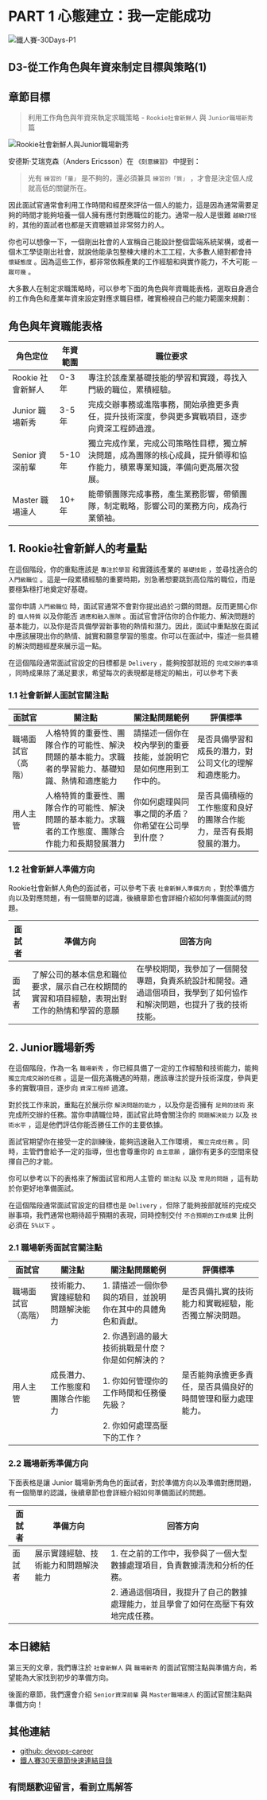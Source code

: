 # PART 1 心態建立：我一定能成功

![鐵人賽-30Days-P1](https://github.com/qwedsazxc78/devops-career/raw/main/docs/img/30Days-P1.png)

## D3-從工作角色與年資來制定目標與策略(1)

## 章節目標

> 利用工作角色與年資來執定求職策略 - `Rookie社會新鮮人` 與 `Junior職場新秀` 篇

![Rookie社會新鮮人與Junior職場新秀](https://github.com/qwedsazxc78/devops-career/raw/main/docs/img/D3.png)

安德斯‧艾瑞克森（Anders Ericsson）在 `《刻意練習》` 中提到：

> 光有 `練習的「量」` 是不夠的，還必須兼具 `練習的「質」` ，才會是決定個人成就高低的關鍵所在。

因此面試官通常會利用工作時間和經歷來評估一個人的能力，這是因為通常需要足夠的時間才能夠培養一個人擁有應付對應職位的能力。通常一般人是很難 `越級打怪` 的，其他的面試者也都是天資聰穎並非常努力的人。

你也可以想像一下，一個剛出社會的人宣稱自己能設計整個雲端系統架構，或者一個木工學徒剛出社會，就說他能承包整棟大樓的木工工程，大多數人絕對都會持 `懷疑態度` 。因為這些工作，都非常依賴產業的工作經驗和與實作能力，不大可能 `一蹴可幾` 。

大多數人在制定求職策略時，可以參考下面的角色與年資職能表格，選取自身適合的工作角色和產業年資來設定對應求職目標，確實檢視自己的能力範圍來規劃：

## 角色與年資職能表格

| 角色定位      | 年資範圍  | 職位要求  |
|--------------|----------|----------|
| Rookie 社會新鮮人 | 0-3 年   | 專注於該產業基礎技能的學習和實踐，尋找入門級的職位，累積經驗。 |
| Junior 職場新秀 | 3-5 年   | 完成交辦事務或進階事務，開始承擔更多責任，提升技術深度，參與更多實戰項目，逐步向資深工程師過渡。 |
| Senior 資深前輩 | 5-10 年  | 獨立完成作業，完成公司策略性目標，獨立解決問題，成為團隊的核心成員，提升領導和協作能力，積累專業知識，準備向更高層次發展。 |
| Master 職場達人 | 10+ 年  | 能帶領團隊完成事務，產生業務影響，帶領團隊，制定戰略，影響公司的業務方向，成為行業領袖。 |

## 1. Rookie社會新鮮人的考量點

在這個階段，你的重點應該是 `專注於學習` 和實踐該產業的 `基礎技能` ，並尋找適合的 `入門級職位` 。這是一段累積經驗的重要時期，別急著想要跳到高位階的職位，而是要穩紮穩打地奠定好基礎。

當你申請 `入門級職位` 時，面試官通常不會對你提出過於刁鑽的問題。反而更關心你的 `個人特質` 以及你能否 `適應和融入團隊` 。面試官會評估你的合作能力、解決問題的基本能力，以及你是否具備學習新事物的熱情和潛力。因此，面試中重點放在面試中應該展現出你的熱情、誠實和願意學習的態度。你可以在面試中，描述一些具體的解決問題經歷來展示這一點。

在這個階段通常面試官設定的目標都是 `Delivery` ，能夠按部就班的 `完成交辦的事項` ，同時成果除了滿足要求，希望每次的表現都是穩定的輸出，可以參考下表

### 1.1 社會新鮮人面試官關注點

| 面試官             | 關注點                                       | 關注點問題範例                                                  | 評價標準                                        |
|--------------------|----------------------------------------------|-----------------------------------------------------------------|-------------------------------------------------|
| 職場面試官（高階） | 人格特質的重要性、團隊合作的可能性、解決問題的基本能力。求職者的學習能力、基礎知識、熱情和適應能力| 請描述一個你在校內學到的重要技能，並說明它是如何應用到工作中的。 | 是否具備學習和成長的潛力，對公司文化的理解和適應能力。 |
| 用人主管           | 人格特質的重要性、團隊合作的可能性、解決問題的基本能力。求職者的工作態度、團隊合作能力和長期發展潛力 | 你如何處理與同事之間的矛盾？你希望在公司學到什麼？                     | 是否具備積極的工作態度和良好的團隊合作能力，是否有長期發展的潛力。     |

### 1.2 社會新鮮人準備方向

Rookie社會新鮮人角色的面試者，可以參考下表 `社會新鮮人準備方向` ，對於準備方向以及對應問題，有一個簡單的認識，後續章節也會詳細介紹如何準備面試的問題。

| 面試者   | 準備方向                                                           | 回答方向                                                                                      |
|----------|-------------------------------------------------------------------|-------------------------------------------------------------------------------------------------|
| 面試者   | 了解公司的基本信息和職位要求，展示自己在校期間的實習和項目經驗，表現出對工作的熱情和學習的意願 | 在學校期間，我參加了一個開發專題，負責系統設計和開發。通過這個項目，我學到了如何協作和解決問題，也提升了我的技術技能。 |

## 2. Junior職場新秀

在這個階段，作為一名 `職場新秀` ，你已經具備了一定的工作經驗和技術能力，能夠 `獨立完成交辦的任務` 。這是一個充滿機遇的時期，應該專注於提升技術深度，參與更多的實戰項目，逐步向 `資深工程師` 過渡。

對於找工作來說，重點在於展示你 `解決問題的能力` ，以及你是否擁有 `足夠的技術` 來完成所交辦的任務。當你申請職位時，面試官此時會關注你的 `問題解決能力` 以及 `技術水平` ，這是他們評估你能否勝任工作的主要依據。

面試官期望你在接受一定的訓練後，能夠迅速融入工作環境， `獨立完成任務` 。同時，主管們會給予一定的指導，但也會尊重你的 `自主意願` ，讓你有更多的空間來發揮自己的才能。

你可以參考以下的表格來了解面試官和用人主管的 `關注點` 以及 `常見的問題` ，這有助於你更好地準備面試。

在這個階段通常面試官設定的目標也是 `Delivery` ，但除了能夠按部就班的完成交辦事項，我們通常也期待超乎預期的表現，同時控制交付 `不合預期的工作成果` 比例必須在 `5%以下` 。

### 2.1 職場新秀面試官關注點

| 面試官             | 關注點                                       | 關注點問題範例                                                                 | 評價標準                                       |
|--------------------|----------------------------------------------|--------------------------------------------------------------------------------|------------------------------------------------|
| 職場面試官（高階） | 技術能力、實踐經驗和問題解決能力               | 1. 請描述一個你參與的項目，並說明你在其中的具體角色和貢獻。                     | 是否具備扎實的技術能力和實戰經驗，能否獨立解決問題。 |
|                    |                                              | 2. 你遇到過的最大技術挑戰是什麼？你是如何解決的？                              |                                                |
| 用人主管           | 成長潛力、工作態度和團隊合作能力               | 1. 你如何管理你的工作時間和任務優先級？                                          | 是否能夠承擔更多責任，是否具備良好的時間管理和壓力處理能力。 |
|                    |                                              | 2. 你如何處理高壓下的工作？                                                    |                                                |

### 2.2 職場新秀準備方向

下面表格是讓 Junior 職場新秀角色的面試者，對於準備方向以及準備對應問題，有一個簡單的認識，後續章節也會詳細介紹如何準備面試的問題。

| 面試者   | 準備方向                                     | 回答方向                                                                                         |
|----------|----------------------------------------------|---------------------------------------------------------------------------------------------------|
| 面試者   | 展示實踐經驗、技術能力和問題解決能力          | 1. 在之前的工作中，我參與了一個大型數據處理項目，負責數據清洗和分析的任務。                            |
|          |                                              | 2. 通過這個項目，我提升了自己的數據處理能力，並且學會了如何在高壓下有效地完成任務。             |

## 本日總結

第三天的文章，我們專注於 `社會新鮮人` 與 `職場新秀` 的面試官關注點與準備方向，希望能為大家找到初步的準備方向。

後面的章節，我們還會介紹 `Senior資深前輩` 與 `Master職場達人` 的面試官關注點與準備方向！

## 其他連結

* [github: devops-career](https://github.com/qwedsazxc78/devops-career/tree/main)
* [鐵人賽30天章節快速連結目錄](https://ithelp.ithome.com.tw/articles/10351094)

## `有問題歡迎留言，看到立馬解答`
